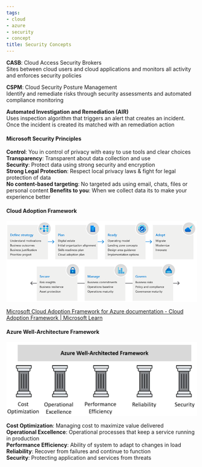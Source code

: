 ```yaml
---
tags:
- cloud
- azure
- security
- concept
title: Security Concepts
---
```


**CASB**: Cloud Access Security Brokers  
Sites between cloud users and cloud applications and monitors all activity and enforces security policies

**CSPM**: Cloud Security Posture Management  
Identify and remediate risks through security assessments and automated compliance monitoring

**Automated Investigation and Remediation (AIR)**  
Uses inspection algorithm that triggers an alert that creates an incident. Once the incident is created its matched with an remediation action

#### Microsoft Security Principles  
**Control**: You in control of privacy with easy to use tools and clear choices  
**Transparency**: Transparent about data collection and use  
**Security**: Protect data using strong security and encryption  
**Strong Legal Protection**: Respect local privacy laws & fight for legal protection of data  
**No content-based targeting**: No targeted ads using email, chats, files or personal content 
**Benefits to you**: When we collect data its to make your experience better

#### Cloud Adoption Framework

![CAF Overview|650](../images/caf-overview.png)

[Microsoft Cloud Adoption Framework for Azure documentation - Cloud Adoption Framework | Microsoft Learn](https://learn.microsoft.com/en-us/azure/cloud-adoption-framework/overview)

#### Azure Well-Architecture Framework

![Azure WAF|600](../images/azure-waf.png)

**Cost Optimization**: Managing cost to maximize value delivered  
**Operational Excellence**: Operational processes that keep a service running in production  
**Performance Efficiency**: Ability of system to adapt to changes in load  
**Reliability**: Recover from failures and continue to function  
**Security**: Protecting application and services from threats